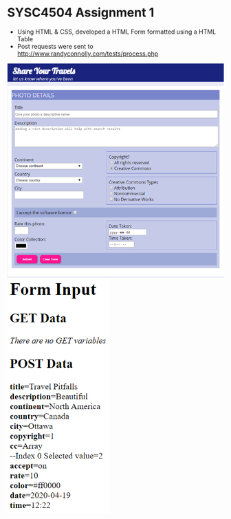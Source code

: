 # SYSC4504 Assignment 1

* Using HTML & CSS, developed a HTML Form formatted using a HTML Table
* Post requests were sent to http://www.randyconnolly.com/tests/process.php

<img src="img001.PNG" width="auto" height="auto"/> <img src="img002.PNG" width="auto" height="auto"/>
